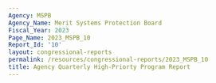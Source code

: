 ```yaml
---
Agency: MSPB
Agency_Name: Merit Systems Protection Board
Fiscal_Year: 2023
Page_Name: 2023_MSPB_10
Report_Id: '10'
layout: congressional-reports
permalink: /resources/congressional-reports/2023_MSPB_10
title: Agency Quarterly High-Priorty Program Report
---
```

